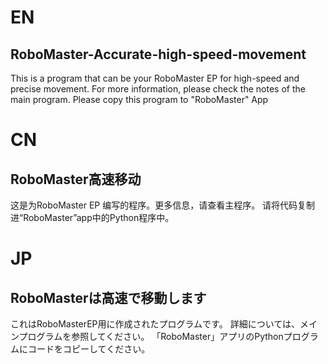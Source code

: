 # EN
## RoboMaster-Accurate-high-speed-movement
This is a program that can be your RoboMaster EP for high-speed and precise movement. For more information, please check the notes of the main program.
Please copy this program to "RoboMaster" App

# CN
## RoboMaster高速移动
这是为RoboMaster EP 编写的程序。更多信息，请查看主程序。
请将代码复制进“RoboMaster”app中的Python程序中。

# JP
## RoboMasterは高速で移動します
これはRoboMasterEP用に作成されたプログラムです。 詳細については、メインプログラムを参照してください。 「RoboMaster」アプリのPythonプログラムにコードをコピーしてください。
